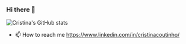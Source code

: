 
### Hi there 👋
![Cristina's GitHub stats](https://github-readme-stats.vercel.app/api?username=criscoutinho02&show_icons=true&theme=material-palenight&count_private=true)

<!--
Here are some ideas to get you started:

- 🔭 I’m currently working on ...
- 🌱 I’m currently learning ...
- 👯 I’m looking to collaborate on ...
- 🤔 I’m looking for help with ...
- 💬 Ask me about ...
- 📫 How to reach me: ...
- 😄 Pronouns: ...
- ⚡ Fun fact: ...
-->

- 📫 How to reach me https://www.linkedin.com/in/cristinacoutinho/

<!---
criscoutinho02/criscoutinho02 is a ✨ special ✨ repository because its `README.md` (this file) appears on your GitHub profile.
You can click the Preview link to take a look at your changes.
--->
